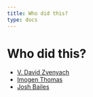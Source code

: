 ```yaml
---
title: Who did this?
type: docs
---
```


# Who did this?

- [V. David Zvenyach](https://esq.io)
- [Imogen Thomas](https://www.linkedin.com/in/imogen-thomas-she-her-6b967915/)
- [Josh Bailes](https://twitter.com/joshuasbailes/)
